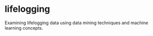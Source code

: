 # lifelogging
Examining lifelogging data using data mining techniques and machine learning concepts. 
